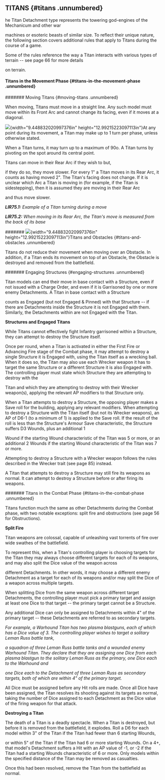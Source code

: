 
## TITANS {#titans .unnumbered}

he Titan Detachment type represents the towering god-engines of the
Mechanicum and other war

machines or esoteric beasts of similar size. To reflect their unique
nature, the following section covers additional rules that apply to
Titans during the course of a game.

Some of the rules reference the way a Titan interacts with various
types of terrain -- see page 66 for more details

on terrain.

#### Titans in the Movement Phase {#titans-in-the-movement-phase .unnumbered}

####### Moving Titans {#moving-titans .unnumbered}

When moving, Titans must move in a straight line. Any such model must
move within its Front Arc and cannot change its facing, even if it
moves at a diagonal.

![](../media/image119.png){width="9.448832020997376in"
height="12.99215223097113in"}At any point during its movement, a Titan
may make up to 1 turn per phase, unless otherwise stated.

When a Titan turns, it may turn up to a maximum of 90o. A Titan turns
by pivoting on the spot around its central point.

Titans can move in their Rear Arc if they wish to but,

if they do so, they move slower. For every 1\" a Titan moves in its
Rear Arc, it counts as having moved 2\". The Titan's facing does not
change. If it is unclear which Arc a Titan is moving in (for example,
if the Titan is sidestepping), then it is assumed they are moving in
their Rear Arc

and thus move slower.

***LIR75.1:** Example of a Titan turning during a move*

***LIR75.2:** When moving in its Rear Arc, the Titan's move is
measured from the back of its base*

####### ![](../media/image120.png){width="9.448832020997376in" height="12.99215223097113in"}Titans and Obstacles {#titans-and-obstacles .unnumbered}

Titans do not reduce their movement when moving over an Obstacle. In
addition, if a Titan ends its movement on top of an Obstacle, the
Obstacle is destroyed and removed from the battlefield.

####### Engaging Structures {#engaging-structures .unnumbered}

Titan models can end their move in base contact with a Structure, even
if not issued with a Charge Order, and even if it is Garrisoned by one
or more enemy Detachments. A Titan in base contact with a Structure

counts as Engaged (but not Engaged & Pinned) with that Structure -- if
there are Detachments inside the Structure it is not Engaged with
them. Similarly, the Detachments within are not Engaged with the
Titan.

**Structures and Engaged Titans**

While Titans cannot effectively fight Infantry garrisoned within a
Structure, they can attempt to destroy the Structure itself.

Once per round, when a Titan is activated in either the First Fire or
Advancing Fire stage of the Combat phase, it may attempt to destroy a
single Structure it is Engaged with, using the Titan itself as a
wrecking ball. When it does so, the Titan may also use each Wrecker
weapon it has to target the same Structure or a different Structure it
is also Engaged with. The controlling player must state which
Structure they are attempting to destroy with the

Titan and which they are attempting to destroy with their Wrecker
weapon(s), applying the relevant AP modifiers to that Structure only.

When a Titan attempts to destroy a Structure, the opposing player
makes a Save roll for the building, applying any relevant modifiers.
When attempting to destroy a Structure with the Titan itself (but not
its Wrecker weapons), an AP of D6-1 (to a minimum of 1) is applied to
the Save roll. If the result of the roll is less than the Structure's
Armour Save characteristic, the Structure suffers D3 Wounds, plus an
additional 1

Wound if the starting Wound characteristic of the Titan was 5 or more,
or an additional 2 Wounds if the starting Wound characteristic of the
Titan was 7 or more.

Attempting to destroy a Structure with a Wrecker weapon follows the
rules described in the Wrecker trait (see page 85) instead.

A Titan that attempts to destroy a Structure may still fire its
weapons as normal. It can attempt to destroy a Structure before or
after firing its weapons.

#######  Titans in the Combat Phase {#titans-in-the-combat-phase .unnumbered}

Titans function much the same as other Detachments during the Combat
phase, with two notable exceptions: split fire and obstructions (see
page 56 for Obstructions).

**Split Fire**

Titan weapons are colossal, capable of unleashing vast torrents of
fire over wide swathes of the battlefield.

To represent this, when a Titan's controlling player is choosing
targets for the Titan they may always choose different targets for
each of its weapons, and may also split the Dice value of the weapon
across

different Detachments. In other words, it may choose a different enemy
Detachment as a target for each of its weapons and/or may split the
Dice of a weapon across multiple targets.

When splitting Dice from the same weapon across different target
Detachments, the controlling player must pick a primary target and
assign at least one Dice to that target -- the primary target cannot
be a Structure.

Any additional Dice can only be assigned to Detachments within 4\" of
the primary target -- these Detachments are referred to as secondary
targets.

*For example, a Warhound Titan has two plasma blastguns, each of which
has a Dice value of 3. The controlling player wishes to target a
solitary Leman Russ battle tank,*

*a squadron of three Leman Russ battle tanks and a wounded enemy
Warhound Titan. They declare that they are assigning one Dice from
each plasma blastgun to the solitary Leman Russ as the primary, one
Dice each to the Warhound and*

*one Dice each to the Detachment of three Leman Russ as secondary
targets, both of which are within 4\" of the primary target.*

All Dice must be assigned before any Hit rolls are made. Once all Dice
have been assigned, the Titan resolves its shooting against its
targets as normal, taking the number of Dice assigned to each
Detachment as the Dice value of the firing weapon for that attack.

**Destroying a Titan**

The death of a Titan is a deadly spectacle. When a Titan is destroyed,
but before it is removed from the battlefield, it explodes. Roll a D6
for each model within 3\" of the Titan if the Titan had fewer than 6
starting Wounds,

or within 5\" of the Titan if the Titan had 6 or more starting Wounds.
On a 4+, that model's Detachment suffers a Hit with an AP value of -1,
or -2 if the Titan had a starting Wounds characteristic of 6 or more.
Only models within the specified distance of the Titan may be removed
as casualties.

Once this had been resolved, remove the Titan from the battlefield as
normal.